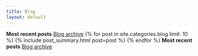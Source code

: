 ```yaml
---
title: Blog
layout: default
---
```


<div class="container">
    <strong>Most recent posts</strong>
    <a href="/blog/archive">Blog archive</a>
    {% for post in site.categories.blog limit: 10 %}
        {% include post_summary.html post=post %}
    {% endfor %}
    <strong>Most recent posts</strong>
    <a href="/blog/archive">Blog archive</a>
</div>
